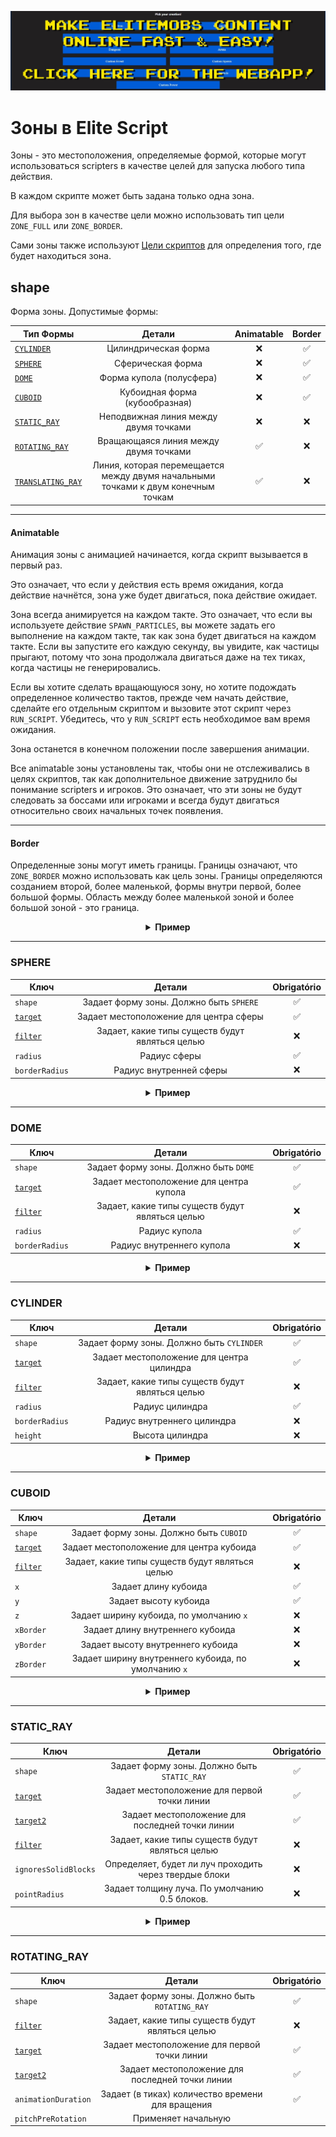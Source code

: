 [![webapp_banner.jpg](../../../img/wiki/webapp_banner.jpg)](https://magmaguy.com/webapp/webapp.html)

# Зоны в Elite Script

Зоны - это местоположения, определяемые формой, которые могут использоваться scripters  в качестве целей для запуска любого типа действия.

В каждом скрипте может быть задана только одна зона.

Для выбора зон в качестве цели можно использовать тип цели `ZONE_FULL` или `ZONE_BORDER`.

Сами зоны также используют [Цели скриптов]($language$/elitemobs/elitescript_targets.md) для определения того, где будет находиться зона.

## shape

Форма зоны. Допустимые формы:

| Тип Формы                                                               | Детали | Animatable | Border |
|--------------------------------------------------------------------------| :-: | :-: | :-: |
| [`CYLINDER`]($language$/elitemobs/elitescript_zones.md&section=cylinder)         | Цилиндрическая форма | ❌ | ✅ |
| [`SPHERE`]($language$/elitemobs/elitescript_zones.md&section=sphere)             | Сферическая форма | ❌ | ✅ |
| [`DOME`]($language$/elitemobs/elitescript_zones.md&section=dome)                 | Форма купола (полусфера) | ❌ | ✅ |
| [`CUBOID`]($language$/elitemobs/elitescript_zones.md&section=cuboid)             | Кубоидная форма (кубообразная) | ❌ | ✅ |
| [`STATIC_RAY`]($language$/elitemobs/elitescript_zones.md&section=static_ray)     | Неподвижная линия между двумя точками | ❌ | ❌ |
| [`ROTATING_RAY`]($language$/elitemobs/elitescript_zones.md&section=rotating_ray) | Вращающаяся линия между двумя точками | ✅ | ❌ |
| [`TRANSLATING_RAY`]($language$/elitemobs/elitescript_zones.md&section=translating_ray) | Линия, которая перемещается между двумя начальными точками к двум конечным точкам | ✅ | ❌ |

---

#### Animatable

Анимация зоны с анимацией начинается, когда скрипт вызывается в первый раз.

Это означает, что если у действия есть время ожидания, когда действие начнётся, зона уже будет двигаться, пока действие ожидает.

Зона всегда анимируется на каждом такте. Это означает, что если вы используете действие `SPAWN_PARTICLES`, вы можете задать его выполнение на каждом такте, так как зона будет двигаться на каждом такте. Если вы запустите его каждую секунду, вы увидите, как частицы прыгают, потому что зона продолжала двигаться даже на тех тиках, когда частицы не генерировались.

Если вы хотите сделать вращающуюся зону, но хотите подождать определенное количество тактов, прежде чем начать действие, сделайте его отдельным скриптом и вызовите этот скрипт через `RUN_SCRIPT`.  Убедитесь, что у  `RUN_SCRIPT`  есть необходимое вам время ожидания.

Зона останется в конечном положении после завершения анимации.

Все animatable зоны установлены так, чтобы они не отслеживались в целях скриптов, так как дополнительное движение затруднило бы понимание scripters  и игроков. Это означает, что эти зоны не будут следовать за боссами или игроками и всегда будут двигаться относительно своих начальных точек появления.

---

#### Border

Определенные зоны могут иметь границы. Границы означают, что `ZONE_BORDER`  можно использовать как цель зоны. Границы определяются созданием второй, более маленькой, формы внутри первой, более большой формы.  Область между более маленькой зоной и более большой зоной - это граница.

<div align="center">

<details> 

<summary><b>Пример</b></summary>

<div align="left">

```yaml
eliteScript:
  Example:
    Events:
      - EliteMobDamagedByPlayerEvent
    Zone:
      shape: CYLINDER
      radius: 4
      borderRadius: 3
      height: 8
      Target:
        targetType: SELF
    Actions:
      - action: SPAWN_PARTICLE
        particles:
          - particle: SMOKE_LARGE
        Target:
          targetType: ZONE_BORDER
        repeatEvery: 5
        times: 20
```

<div align="center">

![elitescript_zones_border.jpg](../../../img/wiki/elitescript_zones_border.jpg)

</div>

Этот скрипт создает дымовые частицы, которые  **только**  появляются на границе зоны в течение 5 секунд (repeat every 5 x times 20 = 100 ticks).

Если бы вы не использовали опцию `ZONE_BORDER`, а вместо этого  опцию  `ZONE_FULL`, то вся зона была бы покрыта дымовыми частицами, как в этом случае:

<div align="center">

![elitescript_zones_borderfull.jpg](../../../img/wiki/elitescript_zones_borderfull.jpg)

</div>

</div>

</details>

</div>

---

### SPHERE

| Ключ                                                         | Детали | Obrigatório |
|-------------------------------------------------------------| :-: | :-: |
| `shape`                                                     | Задает форму зоны. Должно быть `SPHERE` | ✅ |
| [`target`]($language$/elitemobs/elitescript_targets.md)     | Задает местоположение для центра сферы | ✅ |
| [`filter`]($language$/elitemobs/elitescript_zones.md&section=filter) | Задает, какие типы существ будут являться целью | ❌ |
| `radius`                                                    | Радиус сферы | ✅ |
| `borderRadius`                                              | Радиус внутренней сферы | ❌ |

<div align="center">

<details> 

<summary><b>Пример</b></summary>

<div align="left">

```yaml
eliteScript:
  Example:
    Events:
      - EliteMobDamagedByPlayerEvent
    Zone:
      shape: SPHERE
      radius: 4
      borderRadius: 3
      Target:
        targetType: SELF
    Actions:
      - action: SPAWN_PARTICLE
        particles:
          - particle: CLOUD
        Target:
          targetType: ZONE_FULL
        repeatEvery: 5
        times: 20
```

<div align="center">

![elitescript_zones_sphere.jpg](../../../img/wiki/elitescript_zones_sphere.jpg)

</div>

Этот скрипт демонстрирует форму сферы с помощью частиц облака.

</div>

</details>

</div>

---

### DOME

| Ключ                                                         | Детали | Obrigatório |
|-------------------------------------------------------------| :-: | :-: |
| `shape`                                                     | Задает форму зоны. Должно быть `DOME` | ✅ |
| [`target`]($language$/elitemobs/elitescript_targets.md)     | Задает местоположение для центра купола | ✅ |
| [`filter`]($language$/elitemobs/elitescript_zones.md&section=filter) | Задает, какие типы существ будут являться целью | ❌ |
| `radius`                                                    | Радиус купола | ✅ |
| `borderRadius`                                              | Радиус внутреннего купола | ❌ |

<div align="center">

<details> 

<summary><b>Пример</b></summary>

<div align="left">

```yaml
eliteScript:
  Example:
    Events:
      - EliteMobDamagedByPlayerEvent
    Zone:
      shape: DOME
      radius: 4
      borderRadius: 3
      Target:
        targetType: SELF
    Actions:
      - action: SPAWN_PARTICLE
        particles:
          - particle: CLOUD
        Target:
          targetType: ZONE_FULL
        repeatEvery: 5
        times: 20
```

<div align="center">

![elitescript_zones_dome.jpg](../../../img/wiki/elitescript_zones_dome.jpg)

</div>

Этот скрипт демонстрирует форму купола с помощью частиц облака.

</div>

</details>

</div>

---

### CYLINDER

| Ключ                                                         | Детали | Obrigatório |
|-------------------------------------------------------------| :-: | :-: |
| `shape`                                                     | Задает форму зоны. Должно быть `CYLINDER` | ✅ |
| [`target`]($language$/elitemobs/elitescript_targets.md)     | Задает местоположение для центра цилиндра | ✅ |
| [`filter`]($language$/elitemobs/elitescript_zones.md&section=filter) | Задает, какие типы существ будут являться целью | ❌ |
| `radius`                                                    | Радиус цилиндра | ✅ |
| `borderRadius`                                              | Радиус внутреннего цилиндра | ❌ |
| `height`                                                    | Высота цилиндра | ❌ |

<div align="center">

<details> 

<summary><b>Пример</b></summary>

<div align="left">

```yaml
eliteScript:
  Example:
    Events:
      - EliteMobDamagedByPlayerEvent
    Zone:
      shape: CYLINDER
      radius: 4
      borderRadius: 3
      height: 8
      Target:
        targetType: SELF
    Actions:
      - action: SPAWN_PARTICLE
        particles:
          - particle: CLOUD
        Target:
          targetType: ZONE_FULL
        repeatEvery: 5
        times: 20
```

<div align="center">

![elitescript_zones_cylinder.jpg](../../../img/wiki/elitescript_zones_cylinder.jpg)

</div>

Этот скрипт демонстрирует форму цилиндра с помощью частиц облака.

</div>

</details>

</div>

---

### CUBOID

| Ключ                                                         | Детали | Obrigatório |
|-------------------------------------------------------------| :-: | :-: |
| `shape`                                                     | Задает форму зоны. Должно быть `CUBOID` | ✅ |
| [`target`]($language$/elitemobs/elitescript_targets.md)     | Задает местоположение для центра кубоида | ✅ |
| [`filter`]($language$/elitemobs/elitescript_zones.md&section=filter) | Задает, какие типы существ будут являться целью | ❌ |
| `x`                                                         | Задает длину кубоида | ✅ |
| `y`                                                         | Задает высоту кубоида | ✅ |
| `z`                                                         | Задает ширину кубоида, по умолчанию `x` | ❌ |
| `xBorder`                                                   | Задает длину внутреннего кубоида | ❌ |
| `yBorder`                                                   | Задает высоту внутреннего кубоида | ❌ |
| `zBorder`                                                   | Задает ширину внутреннего кубоида, по умолчанию `x` | ❌ |

<div align="center">

<details> 

<summary><b>Пример</b></summary>

<div align="left">

```yaml
eliteScript:
  Example:
    Events:
      - EliteMobDamagedByPlayerEvent
    Zone:
      shape: CUBOID
      x: 4
      y: 4
      z: 4
      xBorder: 3
      yBorder: 3
      zBorder: 3
      Target:
        targetType: SELF
    Actions:
      - action: SPAWN_PARTICLE
        particles:
          - particle: CLOUD
        Target:
          targetType: ZONE_FULL
        repeatEvery: 5
        times: 20
```

<div align="center">

![elitescript_zones_cuboid.jpg](../../../img/wiki/elitescript_zones_cuboid.jpg)

</div>

Этот скрипт демонстрирует форму кубоида с помощью частиц облака.

</div>

</details>

</div>

---

### STATIC_RAY

| Ключ                                                         | Детали | Obrigatório |
|-------------------------------------------------------------| :-: | :-: |
| `shape`                                                     | Задает форму зоны. Должно быть `STATIC_RAY` | ✅ |
| [`target`]($language$/elitemobs/elitescript_targets.md)     | Задает местоположение для первой точки линии | ✅ |
| [`target2`]($language$/elitemobs/elitescript_targets.md)    | Задает местоположение для последней точки линии | ✅ |
| [`filter`]($language$/elitemobs/elitescript_zones.md&section=filter) | Задает, какие типы существ будут являться целью | ❌ |
| `ignoresSolidBlocks`                                        | Определяет, будет ли луч проходить через твердые блоки | ❌ |
| `pointRadius`                                               | Задает толщину луча. По умолчанию 0.5 блоков. | ❌ |

<div align="center">

<details> 

<summary><b>Пример</b></summary>

<div align="left">

```yaml
eliteScript:
  Example:
    Events:
      - EliteMobDamagedByPlayerEvent
    Zone:
      shape: STATIC_RAY
      Target2:
        targetType: DIRECT_TARGET
        offset: 0,1,0
      Target:
        targetType: SELF
        offset: 0,1,0
    Actions:
      - action: SPAWN_PARTICLE
        particles:
          - particle: CLOUD
        Target:
          targetType: ZONE_FULL
        repeatEvery: 5
        times: 20
```

<div align="center">

![elitescript_zones_staticray.jpg](../../../img/wiki/elitescript_zones_staticray.jpg)

</div>

Этот скрипт демонстрирует форму статического луча с помощью частиц облака. 

Мы скорректировали высоту зоны, используя опцию `offset` на обоих концах зоны, чтобы луч появлялся из середины игрока и босса, иначе луч появлялся бы у их ног.

</div>

</details>

</div>

---

### ROTATING_RAY

| Ключ                                                         | Детали | Obrigatório |
|-------------------------------------------------------------| :-: | :-: |
| `shape`                                                     | Задает форму зоны. Должно быть `ROTATING_RAY` | ✅ |
| [`filter`]($language$/elitemobs/elitescript_zones.md&section=filter)  | Задает, какие типы существ будут являться целью | ❌ |
| [`target`]($language$/elitemobs/elitescript_targets.md)     | Задает местоположение для первой точки линии | ✅ |
| [`target2`]($language$/elitemobs/elitescript_targets.md)    | Задает местоположение для последней точки линии | ✅ |
| `animationDuration`                                         | Задает (в тиках) количество времени для вращения | ✅ |
| `pitchPreRotation`                                          | Применяет начальную